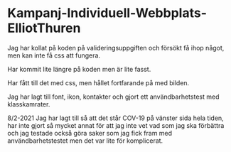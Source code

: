# Kampanj-Individuell-Webbplats-ElliotThuren
 
Jag har kollat på koden på valideringsuppgiften och försökt få ihop något, men kan inte få css att fungera.

Har kommit lite längre på koden men är lite fasst.

Har fått till det med css, men hållet fortfarande på med bilden.

Jag har lagt till font, ikon, kontakter och gjort ett användbarhetstest med klasskamrater.

8/2-2021
Jag har lagt till så att det står COV-19 på vänster sida hela tiden, har inte gjort så mycket annat för att jag inte vet vad som jag ska förbättra och jag testade också göra saker som jag fick fram med användbarhetstestet men det var lite för komplicerat.